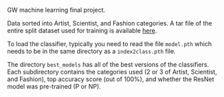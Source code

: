 GW machine learning final project.

Data sorted into Artist, Scientist, and Fashion categories. A tar file of the entire split dataset used for training is available [here](https://drive.google.com/file/d/1DnfVy4HbaExCISE8ePMT708DOpLRX1RC/view?usp=sharing).

To load the classifier, typically you need to read the file `model.pth`
which needs to be in the same directory as a `index2class.pth` file.

The directory `best_models` has all of the best versions of the classifiers. Each subdirectory contains the categories used (2 or 3 of Artist, Scientist, and Fashion), top accuracy score (out of 100%), and whether the ResNet model was pre-trained (P or NP).  
